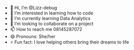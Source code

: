 - 👋 Hi, I’m @Lizz-debug
- 👀 I’m interested in learning how to code 
- 🌱 I’m currently learning Data Analytics
- 💞️ I’m looking to collaborate on a project 
- 📫 How to reach me 08145287072
- 😄 Pronouns: She/her
- ⚡ Fun fact: I love helping others bring their dreams to life 

<!---
Lizz-debug/Lizz-debug is a ✨ special ✨ repository because its `README.md` (this file) appears on your GitHub profile.
You can click the Preview link to take a look at your changes.
--->
